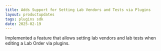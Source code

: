 ```yaml
---
title: Adds Support for Setting Lab Vendors and Tests via Plugins  
layout: productupdates  
tags: plugins sdk  
date: 2025-02-19  
---
```


Implemented a feature that allows setting lab vendors and lab tests when editing a Lab Order via plugins.  
